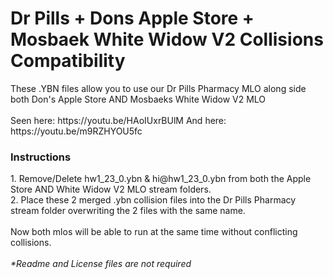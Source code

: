 <h1>Dr Pills + Dons Apple Store + Mosbaek White Widow V2 Collisions Compatibility</h1>
These .YBN files allow you to use our Dr Pills Pharmacy MLO along side both Don's Apple Store AND Mosbaeks White Widow V2 MLO<br>
<br>
Seen here: <url>https://youtu.be/HAoIUxrBUlM</url>
And here: <url>https://youtu.be/m9RZHYOU5fc</url>
<br>
<h3>Instructions</h3>
1. Remove/Delete hw1_23_0.ybn & hi@hw1_23_0.ybn from both the Apple Store AND White Widow V2 MLO stream folders.<br>
2. Place these 2 merged .ybn collision files into the Dr Pills Pharmacy stream folder overwriting the 2 files with the same name.<br>
<br>
Now both mlos will be able to run at the same time without conflicting collisions.<br>
<br>
<i>*Readme and License files are not required</i>
